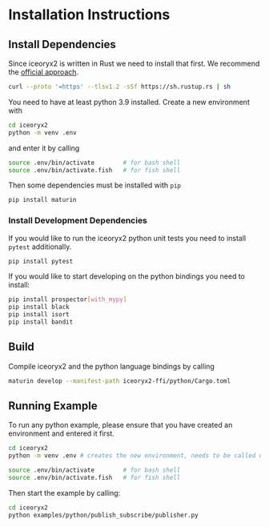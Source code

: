 # Installation Instructions

## Install Dependencies

Since iceoryx2 is written in Rust we need to install that first. We recommend
the [official approach](https://www.rust-lang.org/tools/install).

```sh
curl --proto '=https' --tlsv1.2 -sSf https://sh.rustup.rs | sh
```

You need to have at least python 3.9 installed. Create a new environment with

```sh
cd iceoryx2
python -m venv .env
```

and enter it by calling

```sh
source .env/bin/activate        # for bash shell
source .env/bin/activate.fish   # for fish shell
```

Then some dependencies must be installed with `pip`

```sh
pip install maturin
```

### Install Development Dependencies

If you would like to run the iceoryx2 python unit tests you need to install
`pytest` additionally.

```sh
pip install pytest
```

If you would like to start developing on the python bindings you need to
install:

```sh
pip install prospector[with_mypy]
pip install black
pip install isort
pip install bandit
```

## Build

Compile iceoryx2 and the python language bindings by calling

```sh
maturin develop --manifest-path iceoryx2-ffi/python/Cargo.toml
```

## Running Example

To run any python example, please ensure that you have created an environment
and entered it first.

```sh
cd iceoryx2
python -m venv .env # creates the new environment, needs to be called only once

source .env/bin/activate        # for bash shell
source .env/bin/activate.fish   # for fish shell
```

Then start the example by calling:

```sh
cd iceoryx2
python examples/python/publish_subscribe/publisher.py
```
